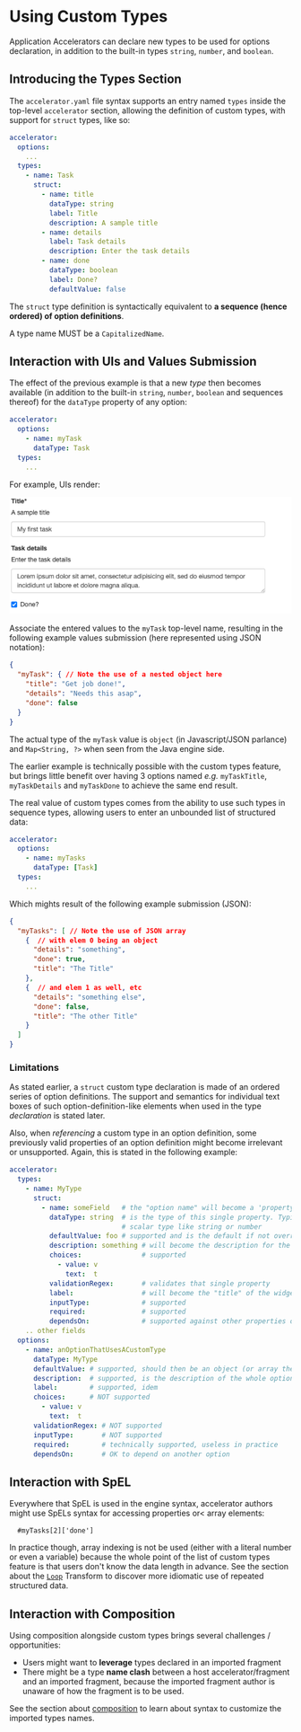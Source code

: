 # Using Custom Types

Application Accelerators can declare new types to be used for options declaration,
in addition to the built-in types `string`, `number`, and `boolean`.

## Introducing the Types Section

The `accelerator.yaml` file syntax supports an entry named `types` inside the top-level
`accelerator` section, allowing the definition of custom types, with support for
`struct` types, like so:

```yaml
accelerator:
  options:
    ...
  types:
    - name: Task
      struct:
        - name: title
          dataType: string
          label: Title
          description: A sample title
        - name: details
          label: Task details
          description: Enter the task details
        - name: done
          dataType: boolean
          label: Done?
          defaultValue: false
```

The `struct` type definition is syntactically equivalent to **a sequence (hence ordered) of
option definitions**.

A type name MUST be a `CapitalizedName`.

## Interaction with UIs and Values Submission

The effect of the previous example is that a new _type_ then becomes available
(in addition to the built-in `string`, `number`, `boolean` and sequences thereof)
for the `dataType` property of any option:

```yaml
accelerator:
  options:
    - name: myTask
      dataType: Task
  types:
    ...
```

For example, UIs render:

![SimpleTask form is open with my first task sample title and task details.](../images/simple-task.png)

Associate the entered
values to the `myTask` top-level name, resulting in the following example
values submission (here represented using JSON notation):

```json
{
  "myTask": { // Note the use of a nested object here
    "title": "Get job done!",
    "details": "Needs this asap",
    "done": false
  }
}
```

The actual type of the `myTask` value is `object` (in Javascript/JSON parlance)
and `Map<String, ?>` when seen from the Java engine side.

The earlier example is technically possible with the custom types feature,
but brings little benefit over having 3 options named _e.g._ `myTaskTitle`,
`myTaskDetails` and `myTaskDone` to achieve the same end result.

The real value of custom types comes from the ability to use such types
in sequence types, allowing users to enter an unbounded list of structured
data:

```yaml
accelerator:
  options:
    - name: myTasks
      dataType: [Task]
  types:
    ...
```

Which mights result of the following example submission (JSON):

```json
{
  "myTasks": [ // Note the use of JSON array
    {  // with elem 0 being an object
      "details": "something",
      "done": true,
      "title": "The Title"
    },
    {  // and elem 1 as well, etc
      "details": "something else",
      "done": false,
      "title": "The other Title"
    }
  ]
}
```

### Limitations

As stated earlier, a `struct` custom type declaration is made of an ordered
series of option definitions. The support and semantics for individual text boxes
of such option-definition-like elements when used in the type _declaration_ is stated later.

Also, when _referencing_ a custom type in an option definition, some previously
valid properties of an option definition might become irrelevant or unsupported.
Again, this is stated in the following example:

```yaml
accelerator:
  types:
    - name: MyType
      struct:
        - name: someField   # the "option name" will become a 'property' of the newly created type
          dataType: string  # is the type of this single property. Typically, will be a simple
                            # scalar type like string or number
          defaultValue: foo # supported and is the default if not overridden at usage point by the option's defaultValue
          description: something # will become the description for the field's widget
          choices:               # supported
            - value: v
              text:  t
          validationRegex:       # validates that single property
          label:                 # will become the "title" of the widget
          inputType:             # supported
          required:              # supported
          dependsOn:             # supported against other properties of THIS struct
    .. other fields
  options:
    - name: anOptionThatUsesACustomType
      dataType: MyType
      defaultValue: # supported, should then be an object (or array thereof)
      description:  # supported, is the description of the whole option (as opposed to individual fields)
      label:        # supported, idem
      choices:      # NOT supported
        - value: v
          text:  t
      validationRegex: # NOT supported
      inputType:       # NOT supported
      required:        # technically supported, useless in practice
      dependsOn:       # OK to depend on another option
```

## Interaction with SpEL

Everywhere that SpEL is used in the engine syntax, accelerator authors
might use SpELs syntax for accessing properties or< array elements:

```console
  #myTasks[2]['done']
```

In practice though, array indexing is not be used (either with a literal number or even a variable)
because the whole point of the list of custom types feature is that users don't know the data length
in advance. See the section about the [`Loop`](transforms/loop.hbs.md) Transform to discover more
idiomatic use of repeated structured data.

## Interaction with Composition

Using composition alongside custom types brings several challenges / opportunities:

- Users might want to **leverage** types declared in an imported fragment
- There might be a type **name clash** between a host accelerator/fragment and an imported
  fragment, because the imported fragment author is unaware of how the fragment is to be used.

See the section about [composition](composition.hbs.md) to learn about syntax to
customize the imported types names.
